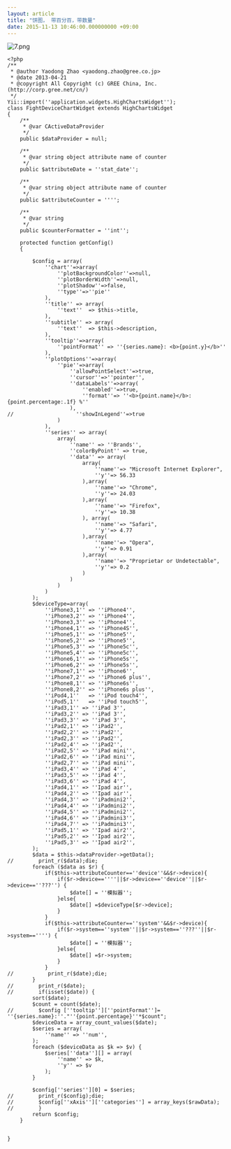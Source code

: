 ```yaml
---
layout: article
title: "饼图， 带百分百，带数量"
date: 2015-11-13 10:46:00.000000000 +09:00
---
```


![7.png](https://o8ekw8sx0.qnssl.com/upload/201511/T_1vtU7TPtYAqpvRVmcZD01He-V18N8H.png "7.png")

    <?php
    /**
     * @author Yaodong Zhao <yaodong.zhao@gree.co.jp>
     * @date 2013-04-21
     * @copyright All Copyright (c) GREE China, Inc. (http://corp.gree.net/cn/)
     */
    Yii::import(''application.widgets.HighChartsWidget'');
    class FightDeviceChartWidget extends HighChartsWidget
    {
        /**
         * @var CActiveDataProvider
         */
        public $dataProvider = null;

        /**
         * @var string object attribute name of counter
         */
        public $attributeDate = ''stat_date'';

        /**
         * @var string object attribute name of counter
         */
        public $attributeCounter = '''';

        /**
         * @var string
         */
        public $counterFormatter = ''int'';

        protected function getConfig()
        {

            $config = array(
                ''chart''=>array(
                    ''plotBackgroundColor''=>null,
                    ''plotBorderWidth''=>null,
                    ''plotShadow''=>false,
                    ''type''=>''pie''
                ),
                ''title'' => array(
                    ''text''  => $this->title,
                ),
                ''subtitle'' => array(
                    ''text''  => $this->description,
                ),
                ''tooltip''=>array(
                    ''pointFormat'' => ''{series.name}: <b>{point.y}</b>''
                ),
                ''plotOptions''=>array(
                    ''pie''=>array(
                        ''allowPointSelect''=>true,
                        ''cursor''=>''pointer'',
                        ''dataLabels''=>array(
                            ''enabled''=>true,
                            ''format''=> ''<b>{point.name}</b>: {point.percentage:.1f} %''
                        ),
    //                    ''showInLegend''=>true
                    )
                ),
                ''series'' => array(
                    array(
                        ''name'' => ''Brands'',
                        ''colorByPoint'' => true,
                        ''data'' => array(
                            array(
                                ''name''=> "Microsoft Internet Explorer",
                                ''y''=> 56.33
                            ),array(
                                ''name''=> "Chrome",
                                ''y''=> 24.03
                            ),array(
                                ''name''=> "Firefox",
                                ''y''=> 10.38
                            ), array(
                                ''name''=> "Safari",
                                ''y''=> 4.77
                            ),array(
                                ''name''=> "Opera",
                                ''y''=> 0.91
                            ),array(
                                ''name''=> "Proprietar or Undetectable",
                                ''y''=> 0.2
                            )
                        )
                    )
                )
            );
            $deviceType=array(
                ''iPhone3,1'' => ''iPhone4'',
                ''iPhone3,2'' => ''iPhone4'',
                ''iPhone3,3'' => ''iPhone4'',
                ''iPhone4,1'' => ''iPhone4S'',
                ''iPhone5,1'' => ''iPhone5'',
                ''iPhone5,2'' => ''iPhone5'',
                ''iPhone5,3'' => ''iPhone5c'',
                ''iPhone5,4'' => ''iPhone5c'',
                ''iPhone6,1'' => ''iPhone5s'',
                ''iPhone6,2'' => ''iPhone5s'',
                ''iPhone7,1'' => ''iPhone6'',
                ''iPhone7,2'' => ''iPhone6 plus'',
                ''iPhone8,1'' => ''iPhone6s'',
                ''iPhone8,2'' => ''iPhone6s plus'',
                ''iPod4,1''   => ''iPod touch4'',
                ''iPod5,1''   => ''iPod touch5'',
                ''iPad3,1'' => ''iPad 3'',
                ''iPad3,2'' => ''iPad 3'',
                ''iPad3,3'' => ''iPad 3'',
                ''iPad2,1'' => ''iPad2'',
                ''iPad2,2'' => ''iPad2'',
                ''iPad2,3'' => ''iPad2'',
                ''iPad2,4'' => ''iPad2'',
                ''iPad2,5'' => ''iPad mini'',
                ''iPad2,6'' => ''iPad mini'',
                ''iPad2,7'' => ''iPad mini'',
                ''iPad3,4'' => ''iPad 4'',
                ''iPad3,5'' => ''iPad 4'',
                ''iPad3,6'' => ''iPad 4'',
                ''iPad4,1'' => ''Ipad air'',
                ''iPad4,2'' => ''Ipad air'',
                ''iPad4,3'' => ''iPadmini2'',
                ''iPad4,4'' => ''iPadmini2'',
                ''iPad4,5'' => ''iPadmini2'',
                ''iPad4,6'' => ''iPadmini3'',
                ''iPad4,7'' => ''iPadmini3'',
                ''iPad5,1'' => ''Ipad air2'',
                ''iPad5,2'' => ''Ipad air2'',
                ''iPad5,3'' => ''Ipad air2'',
            );
            $data = $this->dataProvider->getData();
    //        print_r($data);die;
            foreach ($data as $r) {
                if($this->attributeCounter==''device''&&$r->device){
                    if($r->device==''''||$r->device==''device''||$r->device==''???'') {
                        $date[] = ''模拟器'';
                    }else{
                        $date[] =$deviceType[$r->device];
                    }
                }
                if($this->attributeCounter==''system''&&$r->device){
                    if($r->system==''system''||$r->system==''???''||$r->system=='''') {
                        $date[] = ''模拟器'';
                    }else{
                        $date[] =$r->system;
                    }
                }
    //           print_r($date);die;
            }
    //        print_r($date);
    //        if(isset($date)) {
            sort($date);
            $count = count($date);
    //        $config [''tooltip''][''pointFormat'']= ''{series.name}:''."''{point.percentage}''*$count";
            $deviceData = array_count_values($date);
            $series = array(
                ''name'' => ''num'',
            );
            foreach ($deviceData as $k => $v) {
                $series[''data''][] = array(
                    ''name'' => $k,
                    ''y'' => $v
                );
            }

            $config[''series''][0] = $series;
    //        print_r($config);die;
    //        $config[''xAxis''][''categories''] = array_keys($rawData);
    //        }
            return $config;
        }


    }
